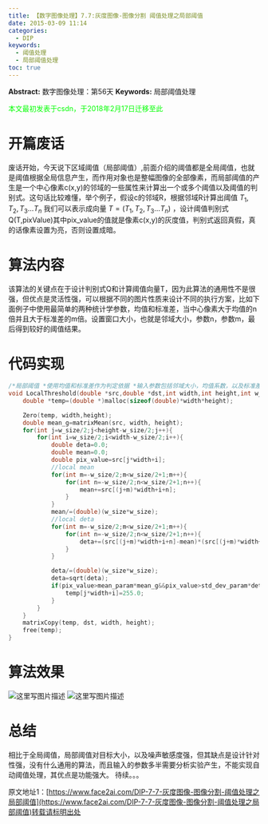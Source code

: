 ```yaml
---
title: 【数字图像处理】7.7:灰度图像-图像分割 阈值处理之局部阈值
date: 2015-03-09 11:14
categories:
  - DIP
keywords:
  - 阈值处理
  - 局部阈值处理
toc: true
---
```

**Abstract:** 数字图像处理：第56天
**Keywords:** 局部阈值处理
<!--more-->
<font color="00FF00">本文最初发表于csdn，于2018年2月17日迁移至此</font>

# 开篇废话

废话开始，今天说下区域阈值（局部阈值）,前面介绍的阈值都是全局阈值，也就是阈值根据全局信息产生，而作用对象也是整幅图像的全部像素，而局部阈值的产生是一个中心像素c(x,y)的邻域的一些属性来计算出一个或多个阈值以及阈值的判别式。这句话比较难懂，举个例子，假设c的邻域R，根据邻域R计算出阈值 $T_1,T_2,T_3\dots T_n$ 我们可以表示成向量 $T=(T_1,T_2,T_3\dots T_n)$ ，设计阈值判别式Q(T,pixValue)其中pix_value的值就是像素c(x,y)的灰度值，判别式返回真假，真的话像素设置为亮，否则设置成暗。

# 算法内容

该算法的关键点在于设计判别式Q和计算阈值向量T，因为此算法的通用性不是很强，但优点是灵活性强，可以根据不同的图片性质来设计不同的执行方案，比如下面例子中使用最简单的两种统计学参数，均值和标准差，当中心像素大于均值的n倍并且大于标准差的m倍。设置窗口大小，也就是邻域大小，参数n，参数m，最后得到较好的阈值结果。

# 代码实现
```c++
/*局部阈值 *使用均值和标准差作为判定依据 *输入参数包括邻域大小，均值系数，以及标准差系数 * * */
void LocalThreshold(double *src,double *dst,int width,int height,int w_size,double mean_param,double std_dev_param){
    double *temp=(double *)malloc(sizeof(double)*width*height);

    Zero(temp, width,height);
    double mean_g=matrixMean(src, width, height);
    for(int j=w_size/2;j<height-w_size/2;j++){
        for(int i=w_size/2;i<width-w_size/2;i++){
            double deta=0.0;
            double mean=0.0;
            double pix_value=src[j*width+i];
            //local mean
            for(int m=-w_size/2;m<w_size/2+1;m++){
                for(int n=-w_size/2;n<w_size/2+1;n++){
                    mean+=src[(j+m)*width+i+n];
                }
            }
            mean/=(double)(w_size*w_size);
            //local deta
            for(int m=-w_size/2;m<w_size/2+1;m++){
                for(int n=-w_size/2;n<w_size/2+1;n++){
                    deta+=(src[(j+m)*width+i+n]-mean)*(src[(j+m)*width+i+n]-mean);
                }
            }

            deta/=(double)(w_size*w_size);
            deta=sqrt(deta);
            if(pix_value>mean_param*mean_g&&pix_value>std_dev_param*deta){
                temp[j*width+i]=255.0;
            }
        }
    }
    matrixCopy(temp, dst, width, height);
    free(temp);
}
```
# 算法效果

![这里写图片描述][20150309111042924]
![这里写图片描述][20150309111024174]

# 总结

相比于全局阈值，局部阈值对目标大小，以及噪声敏感度强，但其缺点是设计针对性强，没有什么通用的算法，而且输入的参数多半需要分析实验产生，不能实现自动阈值处理，其优点是功能强大。
待续。。。



[20150309111042924]: https://tony4ai-1251394096.cos.ap-hongkong.myqcloud.com/blog_images/DIP-7-7-灰度图像-图像分割-阈值处理之局部阈值/20150309111042924.jpeg
[20150309111024174]: https://tony4ai-1251394096.cos.ap-hongkong.myqcloud.com/blog_images/DIP-7-7-灰度图像-图像分割-阈值处理之局部阈值/20150309111024174.jpeg





原文地址1：[https://www.face2ai.com/DIP-7-7-灰度图像-图像分割-阈值处理之局部阈值](https://www.face2ai.com/DIP-7-7-灰度图像-图像分割-阈值处理之局部阈值)转载请标明出处
